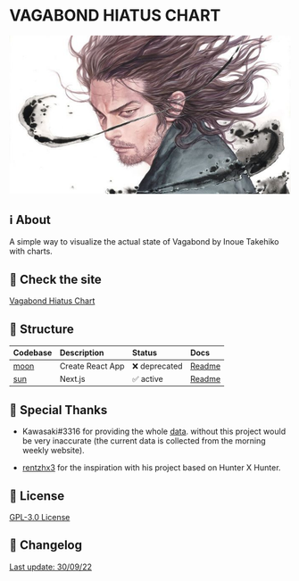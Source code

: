 # VAGABOND HIATUS CHART

<p align="center">
  	<img src="docs/images/vagabond_banner.jpg" />
</p>

## :information_source: About

A simple way to visualize the actual state of Vagabond by Inoue Takehiko with charts.

## :rocket: Check the site

[Vagabond Hiatus Chart](https://vagabond-hiatus-chart.vercel.app/)

## :open_file_folder: Structure

| Codebase     | Description      | Status                    | Docs                     |
| :----------- | :--------------- | :------------------------ | :----------------------- |
| [moon](moon) | Create React App | :x: deprecated            | [Readme](./docs/MOON.md) |
| [sun](sun)   | Next.js          | :white_check_mark: active | [Readme](./docs/SUN.md)  |

## :clap: Special Thanks

- Kawasaki#3316 for providing the whole [data](https://docs.google.com/spreadsheets/d/1fw7G9I2zPtAfSh0NUl-4m7G5wsXe5PIcMFRtd03jVz0/). without this project would be very inaccurate (the current data is collected from the morning weekly website).

- [rentzhx3](https://github.com/rentzhx3/) for the inspiration with his project based on Hunter X Hunter.

## :page_with_curl: License

[GPL-3.0 License](LICENSE)

## :scroll: Changelog

[Last update: 30/09/22](./docs/CHANGELOG.md)
